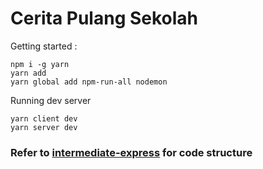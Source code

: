 # Cerita Pulang Sekolah

Getting started :
```
npm i -g yarn
yarn add
yarn global add npm-run-all nodemon
```

Running dev server
```
yarn client dev
yarn server dev
```

### Refer to [intermediate-express](https://github.com/colte-dev/class/tree/main/intermediate-express/app) for code structure
